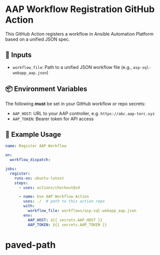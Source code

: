 # AAP Workflow Registration GitHub Action

This GitHub Action registers a workflow in Ansible Automation Platform based on a unified JSON spec.

## 🔧 Inputs

- `workflow_file`: Path to a unified JSON workflow file (e.g., `asp-sql-webapp_aap.json`)

## 📦 Environment Variables

The following **must** be set in your GitHub workflow or repo secrets:

- `AAP_HOST`: URL to your AAP controller, e.g. `https://abc.aap-torc.xyz`
- `AAP_TOKEN`: Bearer token for API access

## 🧪 Example Usage

```yaml
name: Register AAP Workflow

on:
  workflow_dispatch:

jobs:
  register:
    runs-on: ubuntu-latest
    steps:
      - uses: actions/checkout@v4

      - name: Use AAP Workflow Action
        uses: ./  # path to this action repo
        with:
          workflow_file: workflows/asp-sql-webapp_aap.json
        env:
          AAP_HOST: ${{ secrets.AAP_HOST }}
          AAP_TOKEN: ${{ secrets.AAP_TOKEN }}
```
# paved-path
